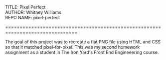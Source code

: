 TITLE: Pixel Perfect<br>
AUTHOR: Whitney Williams<br>
REPO NAME: pixel-perfect<br>

===============================================================================

The goal of this project was to recreate a flat PNG file using HTML and CSS so
that it matched pixel-for-pixel. This was my second homework assignment as a
student in The Iron Yard's Front End Engineeering course.
